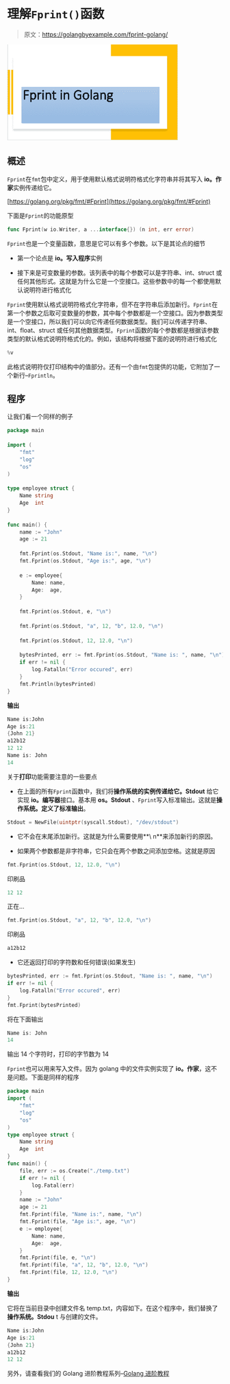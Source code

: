 # 理解`Fprint()`函数

> 原文：<https://golangbyexample.com/fprint-golang/>

![](img/73f3f2483c5496743de2017b97b4b213.png)

## **概述**

`Fprint`在`fmt`包中定义，用于使用默认格式说明符格式化字符串并将其写入 **io。作家**实例传递给它。

[https://golang.org/pkg/fmt/#Fprint](https://golang.org/pkg/fmt/#Fprint)

下面是`Fprint`的功能原型

```go
func Fprint(w io.Writer, a ...interface{}) (n int, err error)
```

`Fprint`也是一个变量函数，意思是它可以有多个参数。以下是其论点的细节

*   第一个论点是 **io。写入程序**实例

*   接下来是可变数量的参数。该列表中的每个参数可以是字符串、int、struct 或任何其他形式。这就是为什么它是一个空接口。这些参数中的每一个都使用默认说明符进行格式化

`Fprint`使用默认格式说明符格式化字符串，但不在字符串后添加新行。`Fprint`在第一个参数之后取可变数量的参数，其中每个参数都是一个空接口。因为参数类型是一个空接口，所以我们可以向它传递任何数据类型。我们可以传递字符串、int、float、struct 或任何其他数据类型。`Fprint`函数的每个参数都是根据该参数类型的默认格式说明符格式化的。例如，该结构将根据下面的说明符进行格式化

```go
%v
```

此格式说明符仅打印结构中的值部分。还有一个由`fmt`包提供的功能，它附加了一个新行–`Fprintln`。

## **程序**

让我们看一个同样的例子

```go
package main

import (
	"fmt"
	"log"
	"os"
)

type employee struct {
	Name string
	Age  int
}

func main() {
	name := "John"
	age := 21

	fmt.Fprint(os.Stdout, "Name is:", name, "\n")
	fmt.Fprint(os.Stdout, "Age is:", age, "\n")

	e := employee{
		Name: name,
		Age:  age,
	}

	fmt.Fprint(os.Stdout, e, "\n")

	fmt.Fprint(os.Stdout, "a", 12, "b", 12.0, "\n")

	fmt.Fprint(os.Stdout, 12, 12.0, "\n")

	bytesPrinted, err := fmt.Fprint(os.Stdout, "Name is: ", name, "\n")
	if err != nil {
		log.Fatalln("Error occured", err)
	}
	fmt.Println(bytesPrinted)
}
```

**输出**

```go
Name is:John
Age is:21
{John 21}
a12b12
12 12
Name is: John
14
```

关于**打印**功能需要注意的一些要点

*   在上面的所有`Fprint`函数中，我们将**操作系统的实例传递给它。Stdout** 给它实现 **io。编写器**接口。基本用 **os。Stdout** 、`Fprint`写入标准输出。这就是**操作系统。定义了标准输出**。

```go
Stdout = NewFile(uintptr(syscall.Stdout), "/dev/stdout")
```

*   它不会在末尾添加新行。这就是为什么需要使用**\ n**来添加新行的原因。

*   如果两个参数都是非字符串，它只会在两个参数之间添加空格。这就是原因

```go
fmt.Fprint(os.Stdout, 12, 12.0, "\n")
```

印刷品

```go
12 12
```

正在…

```go
fmt.Fprint(os.Stdout, "a", 12, "b", 12.0, "\n")
```

印刷品

```go
a12b12
```

*   它还返回打印的字符数和任何错误(如果发生)

```go
bytesPrinted, err := fmt.Fprint(os.Stdout, "Name is: ", name, "\n")
if err != nil {
    log.Fatalln("Error occured", err)
}
fmt.Fprint(bytesPrinted)
```

将在下面输出

```go
Name is: John
14
```

输出 14 个字符时，打印的字节数为 14

`Fprint`也可以用来写入文件。因为 golang 中的文件实例实现了 **io。作家**，这不是问题。下面是同样的程序

```go
package main
import (
    "fmt"
    "log"
    "os"
)
type employee struct {
    Name string
    Age  int
}
func main() {
    file, err := os.Create("./temp.txt")
    if err != nil {
        log.Fatal(err)
    }
    name := "John"
    age := 21
    fmt.Fprint(file, "Name is:", name, "\n")
    fmt.Fprint(file, "Age is:", age, "\n")
    e := employee{
        Name: name,
        Age:  age,
    }
    fmt.Fprint(file, e, "\n")
    fmt.Fprint(file, "a", 12, "b", 12.0, "\n")
    fmt.Fprint(file, 12, 12.0, "\n")
}
```

**输出**

它将在当前目录中创建文件名 temp.txt，内容如下。在这个程序中，我们替换了**操作系统。Stdou** t 与创建的文件。

```go
Name is:John
Age is:21
{John 21}
a12b12
12 12
```

另外，请查看我们的 Golang 进阶教程系列–[Golang 进阶教程](https://golangbyexample.com/golang-comprehensive-tutorial/)